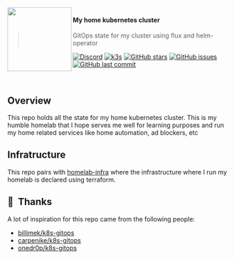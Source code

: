 <img src="https://camo.githubusercontent.com/5b298bf6b0596795602bd771c5bddbb963e83e0f/68747470733a2f2f692e696d6775722e636f6d2f7031527a586a512e706e67" align="left" width="144px" height="144px"/>

#### My home kubernetes cluster
> GitOps state for my cluster using flux and helm-operator

[![Discord](https://img.shields.io/badge/discord-chat-7289DA.svg?maxAge=60&style=flat-square)](https://discord.gg/DNCynrJ)
[![k3s](https://img.shields.io/badge/k3s-v1.18.8-orange?style=flat-square)](https://k3s.io/)
[![GitHub stars](https://img.shields.io/github/stars/blackjid/k3s-gitops?color=green&style=flat-square)](https://github.com/blackjid/k3s-gitops/stargazers)
[![GitHub issues](https://img.shields.io/github/issues/blackjid/k3s-gitops?style=flat-square)](https://github.com/blackjid/k3s-gitops/issues)
[![GitHub last commit](https://img.shields.io/github/last-commit/blackjid/k3s-gitops?color=purple&style=flat-square)](https://github.com/blackjid/k3s-gitops/commits/master)

<br/>

## Overview

This repo holds all the state for my home kubernetes cluster. This is my humble homelab that I hope serves me well for learning purposes and run my home related services like home automation, ad blockers, etc

## Infratructure

This repo pairs with [homelab-infra](https://github.com/blackjid/homelab-infra) where the infrastructure where I run my homelab is declared using terraform.

## :handshake:&nbsp; Thanks

A lot of inspiration for this repo came from the following people:

- [billimek/k8s-gitops](https://github.com/billimek/k8s-gitops)
- [carpenike/k8s-gitops](https://github.com/carpenike/k8s-gitops)
- [onedr0p/k8s-gitops](https://github.com/onedr0p/k8s-gitops)
